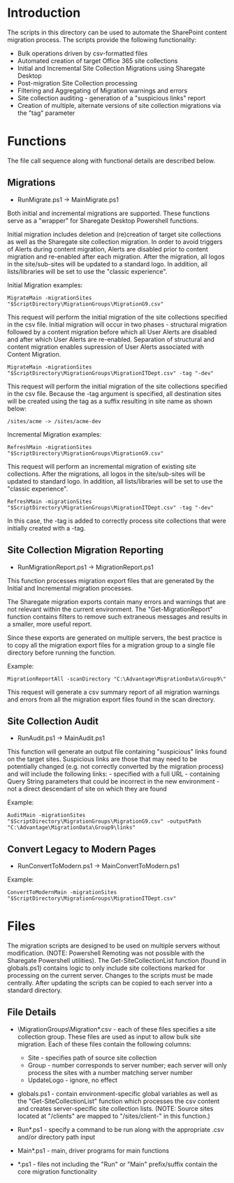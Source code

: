 # Introduction

The scripts in this directory can be used to automate the SharePoint content migration process.  The scripts provide the following functionality:

- Bulk operations driven by csv-formatted files
- Automated creation of target Office 365 site collections
- Initial and Incremental Site Collection Migrations using Sharegate Desktop
- Post-migration Site Collection processing
- Filtering and Aggregating of Migration warnings and errors
- Site collection auditing - generation of a "suspicious links" report
- Creation of multiple, alternate versions of site collection migrations via the "tag" parameter


# Functions

The file call sequence along with functional details are described below.

## Migrations

- RunMigrate.ps1 -> MainMigrate.ps1

Both initial and incremental migrations are supported.  These functions serve as a "wrapper" for Sharegate Desktop Powershell functions.


Initial migration includes deletion and (re)creation of  target site collections as well as the Sharegate site collection migration.  In order to avoid triggers of Alerts during content migration, Alerts are disabled prior to content migration and re-enabled after each migration. After the migration, all logos in the site/sub-sites will be updated to a standard logo.  In addition, all lists/libraries will be set to use the "classic experience".

Initial Migration examples:

    MigrateMain -migrationSites "$ScriptDirectory\MigrationGroups\MigrationG9.csv"

This request will perform the initial migration of the site collections specified in the csv file. Initial migration will occur in two phases - structural migration followed by a content migration before which all User Alerts are disabled and after which User Alerts are re-enabled.  Separation of structural and content migration enables supression of User Alerts associated with Content Migration.
 

    MigrateMain -migrationSites "$ScriptDirectory\MigrationGroups\MigrationITDept.csv" -tag "-dev"

This request will perform the initial migration of the site collections specified in the csv file.  Because the -tag argument is specified, all destination sites will be created using the tag as a suffix resulting in site name as shown below:

    /sites/acme -> /sites/acme-dev


Incremental Migration examples:

    RefreshMain -migrationSites "$ScriptDirectory\MigrationGroups\MigrationG9.csv"

This request will perform an incremental migration of existing site collections.  After the migrations, all logos in the site/sub-sites will be updated to standard logo.  In addition, all lists/libraries will be set to use the "classic experience".

    RefreshMain -migrationSites "$ScriptDirectory\MigrationGroups\MigrationITDept.csv" -tag "-dev"

In this case, the -tag is added to correctly process site collections that were initially created with a -tag.

## Site Collection Migration Reporting

- RunMigrationReport.ps1 -> MigrationReport.ps1


This function processes migration export files that are generated by the Initial and Incremental migration processes. 

The Sharegate migration exports contain many errors and warnings that are not relevant within the current environment.  The 
"Get-MigrationReport" function contains filters to remove such extraneous messages and results in a smaller, more useful report.

Since these exports are generated on multiple servers, the best practice is to copy all the migration export files for a migration group to a single file directory before running the function.


Example:

    MigrationReportAll -scanDirectory "C:\Advantage\MigrationData\Group9\"

This request will generate a csv summary report of all migration warnings and errors from all the migration export files found in the scan directory. 



## Site Collection Audit

- RunAudit.ps1 -> MainAudit.ps1

This function will generate an output file containing "suspicious" links found on the target sites. Suspicious links are those that may need to be potentially changed (e.g. not correctly converted by the migration process) and will include the following links:
    - specified with a full URL
    - containing Query String parameters that could be incorrect in the new environment
    - not a direct descendant of site on which they are found


Example:

    AuditMain -migrationSites "$ScriptDirectory\MigrationGroups\MigrationG9.csv" -outputPath "C:\Advantage\MigrationData\Group9\links"



## Convert Legacy to Modern Pages

- RunConvertToModern.ps1 -> MainConvertToModern.ps1
  
Example:

    ConvertToModernMain -migrationSites "$ScriptDirectory\MigrationGroups\MigrationITDept.csv"


# Files
    
The migration scripts are designed to be used on multiple servers without modification.  (NOTE: Powershell Remoting was not possible with the Sharegate Powershell utilities).  The Get-SiteCollectionList function (found in globals.ps1) contains logic to only include site collections marked for processing on the current server.  Changes to the scripts must be made centrally. After updating the scripts can be copied to each server into a standard directory.

## File Details

- \MigrationGroups\Migration*.csv - each of these files specifies a site collection group.  These files are used as input to allow bulk site migration. Each of these files contain the following columns:
  - Site - specifies path of source site collection
  - Group - number corresponds to server number; each server will only process the sites with a number matching server number
  - UpdateLogo - ignore, no effect

- globals.ps1 - contain environment-specific global variables as well as the "Get-SiteCollectionList" function which processes the csv content and creates server-specific site collection lists. (NOTE: Source sites located at "/clients"  are mapped to "/sites/client-" in this function.)

- Run*.ps1 - specify a command to be run along with the appropriate .csv and/or directory path input

- Main*.ps1 - main, driver programs for main functions

- *.ps1 - files not including the "Run" or "Main" prefix/suffix contain the core migration functionality
